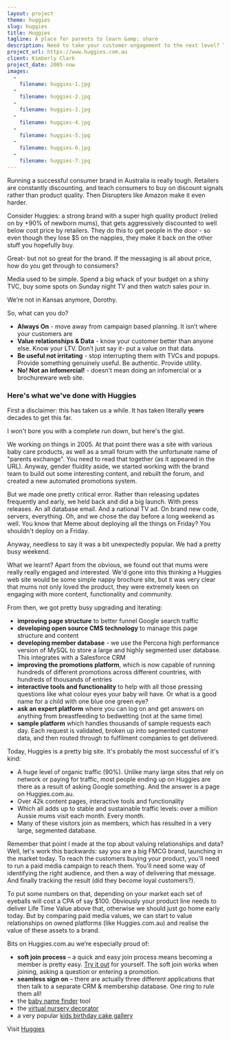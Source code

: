 ```yaml
---
layout: project
theme: huggies
slug: huggies
title: Huggies
tagline: A place for parents to learn &amp; share
description: Need to take your customer engagement to the next level? Take a look at how Huggies is dominating the pregnancy and parenting category by building a site with over 42,000 pages of content, plus lots of interactive tools and member features for over 600,000 members.
project_url: https://www.huggies.com.au
client: Kimberly Clark
project_date: 2005-now
images:
  -
    filename: huggies-1.jpg
  -
    filename: huggies-2.jpg
  -
    filename: huggies-3.jpg
  -
    filename: huggies-4.jpg
  -
    filename: huggies-5.jpg
  -
    filename: huggies-6.jpg
  -
    filename: huggies-7.jpg
---
```


Running a successful consumer brand in Australia is really tough. Retailers are constantly discounting, and teach consumers to buy on discount signals rather than product quality. Then Disrupters like Amazon make it even harder.

Consider Huggies: a strong brand with a super high quality product (relied on by +90% of newborn mums), that gets aggressively discounted to well below cost price by retailers. They do this to get people in the door - so even though they lose $5 on the nappies, they make it back on the other stuff you hopefully buy.

Great- but not so great for the brand. If the messaging is all about price, how do you get through to consumers?

Media used to be simple. Spend a big whack of your budget on a shiny TVC, buy some spots on Sunday night TV and then watch sales pour in.

We’re not in Kansas anymore, Dorothy.

So, what can you do?
- __Always On__ - move away from campaign based planning. It isn’t where your customers are
- __Value relationships & Data__ - know your customer better than anyone else. Know your LTV. Don’t just say it- put a value on that data.
- __Be useful not irritating__ - stop interrupting them with TVCs and popups. Provide something genuinely useful. Be authentic. Provide utility.
- __No! Not an infomercial!__ -  doesn’t mean doing an infomercial or a brochureware web site.


### Here's what we've done with Huggies

First a disclaimer: this has taken us a while. It has taken literally ~~years~~ decades to get this far.

I won't bore you with a complete run down, but here's the gist.

We working on things in 2005. At that point there was a site with various baby care products, as well as a small forum with the unfortunate name of "parents exchange". You need to read that together (as it appeared in the URL). Anyway, gender fluidity aside, we started working with the brand team to build out some interesting content, and rebuilt the forum, and created a new automated promotions system.

But we made one pretty critical error. Rather than releasing updates frequently and early, we held back and did a big launch. With press releases. An all database email. And a national TV ad. On brand new code, servers, everything. Oh, and we chose the day before a long weekend as well. You know that Meme about deploying all the things on Friday? You shouldn't deploy on a Friday.

Anyway, needless to say it was a bit unexpectedly popular. We had a pretty busy weekend.

What we learnt? Apart from the obvious, we found out that mums were really really engaged and interested. We'd gone into this thinking a Huggies web site would be some simple nappy brochure site, but it was very clear that mums not only loved the product, they were extremely keen on engaging with more content, functionality and community.

From then, we got pretty busy upgrading and iterating:

* __improving page structure__ to better funnel Google search traffic
* __developing open source CMS technology__ to manage this page structure and content
* __developing member database__ - we use the Percona high performance version of MySQL to store a large and highly segmented user database. This integrates with a Salesforce CRM
* __improving the promotions platform__, which is now capable of running hundreds of different promotions across different countries, with hundreds of thousands of entries
* __interactive tools and functionality__ to help with all those pressing questions like what colour eyes your baby will have. Or what is a good name for a child with one blue one green eye?
* __ask an expert platform__ where you can log on and get answers on anything from breastfeeding to bedwetting (not at the same time)
* __sample platform__ which handles thousands of sample requests each day. Each request is validated, broken up into segmented customer data, and then routed through to fulfilment companies to get delivered.

Today, Huggies is a pretty big site. It's probably the most successful of it's kind:

- A huge level of organic traffic (90%). Unlike many large sites that rely on network or paying for traffic, most people ending up on Huggies are there as a result of asking Google something. And the answer is a page on Huggies.com.au.
- Over 42k content pages, interactive tools and functionality
- Which all adds up to stable and sustainable traffic levels:  over a million Aussie mums visit each month. Every month.
- Many of these visitors join as members, which has resulted in a very large, segmented database.


Remember that point I made at the top about valuing relationships and data? Well, let's work this backwards: say you are a big FMCG brand, launching in the market today. To reach the customers buying your product, you'll need to run a paid media campaign to reach them. You'll need some way of identifying the right audience, and then a way of delivering that message. And finally tracking the result (did they become loyal customers?).

To put some numbers on that, depending on your market each set of eyeballs will cost a CPA of say $100. Obviously your product line needs to deliver Life Time Value above that, otherwise we should just go home early today. But by comparing paid media values, we can start to value relationships on owned platforms (like Huggies.com.au) and realise the value of these assets to a brand.


Bits on Huggies.com.au we’re especially proud of:


* __soft join process__ – a quick and easy join process means becoming a member is pretty easy. [Try it out](https://www.huggies.com.au/join) for yourself. The soft join works when joining, asking a question or entering a promotion.
* __seamless sign on__ – there are actually three different applications that then talk to a separate CRM & membership database. One ring to rule them all!
* the <a href="https://www.huggies.com.au/baby-names/">baby name finder</a>  tool
* the <a href="https://www.huggies.com.au/pregnancy/baby-nursery/baby-room-decorator">virtual nursery decorator</a>
* a very popular <a href="https://www.huggies.com.au/kids-birthday-cakes">kids birthday cake gallery</a>


Visit [Huggies](http://www.huggies.com.au/")